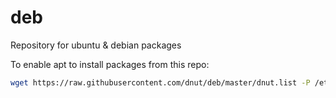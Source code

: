 # deb
Repository for ubuntu &amp; debian packages

To enable apt to install packages from this repo:

```bash
wget https://raw.githubusercontent.com/dnut/deb/master/dnut.list -P /etc/apt/sources.list.d/
```
